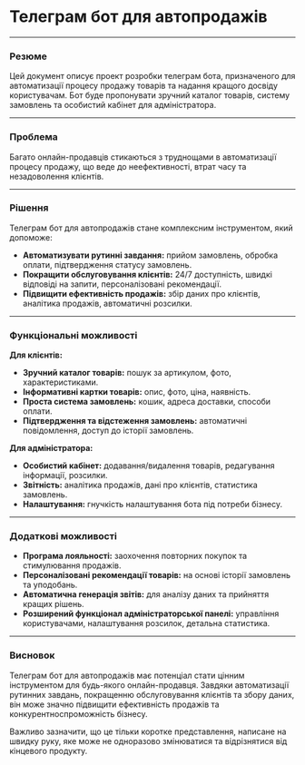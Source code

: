 # Телеграм бот для автопродажів

---

### Резюме

Цей документ описує проект розробки телеграм бота, призначеного для автоматизації процесу продажу товарів та надання кращого досвіду користувачам. Бот буде пропонувати зручний каталог товарів, систему замовлень та особистий кабінет для адміністратора.

---

### Проблема

Багато онлайн-продавців стикаються з труднощами в автоматизації процесу продажу, що веде до неефективності, втрат часу та незадоволення клієнтів.

---

### Рішення

Телеграм бот для автопродажів стане комплексним інструментом, який допоможе:

* **Автоматизувати рутинні завдання:** прийом замовлень, обробка оплати, підтвердження статусу замовлень.
* **Покращити обслуговування клієнтів:** 24/7 доступність, швидкі відповіді на запити, персоналізовані рекомендації.
* **Підвищити ефективність продажів:** збір даних про клієнтів, аналітика продажів, автоматичні розсилки.

---

### Функціональні можливості

**Для клієнтів:**

* **Зручний каталог товарів:** пошук за артикулом, фото, характеристиками.
* **Інформативні картки товарів:** опис, фото, ціна, наявність.
* **Проста система замовлень:** кошик, адреса доставки, способи оплати.
* **Підтвердження та відстеження замовлень:** автоматичні повідомлення, доступ до історії замовлень.

**Для адміністратора:**

* **Особистий кабінет:** додавання/видалення товарів, редагування інформації, розсилки.
* **Звітність:** аналітика продажів, дані про клієнтів, статистика замовлень.
* **Налаштування:** гнучкість налаштування бота під потреби бізнесу.

---

### Додаткові можливості

* **Програма лояльності:** заохочення повторних покупок та стимулювання продажів.
* **Персоналізовані рекомендації товарів:** на основі історії замовлень та уподобань.
* **Автоматична генерація звітів:** для аналізу даних та прийняття кращих рішень.
* **Розширений функціонал адміністраторської панелі:** управління користувачами, налаштування розсилок, детальна статистика.

---

### Висновок

Телеграм бот для автопродажів має потенціал стати цінним інструментом для будь-якого онлайн-продавця. Завдяки автоматизації рутинних завдань, покращенню обслуговування клієнтів та збору даних, він може значно підвищити ефективність продажів та конкурентноспроможність бізнесу.

Важливо зазначити, що це тільки коротке представлення, написане на швидку руку, яке може не одноразово змінюватися та відрізнятися від кінцевого продукту.
